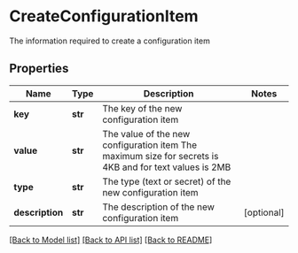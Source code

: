# CreateConfigurationItem

The information required to create a configuration item

## Properties
Name | Type | Description | Notes
------------ | ------------- | ------------- | -------------
**key** | **str** | The key of the new configuration item | 
**value** | **str** | The value of the new configuration item                The maximum size for secrets is 4KB and for text values is 2MB | 
**type** | **str** | The type (text or secret) of the new configuration item | 
**description** | **str** | The description of the new configuration item | [optional] 

[[Back to Model list]](../README.md#documentation-for-models) [[Back to API list]](../README.md#documentation-for-api-endpoints) [[Back to README]](../README.md)


